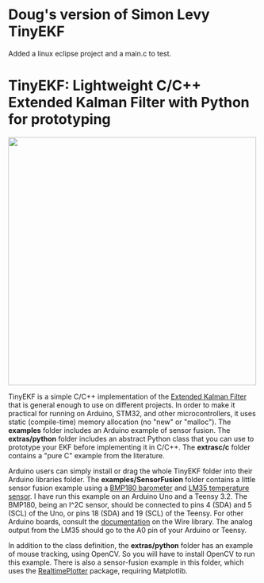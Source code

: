 
# Doug's version of Simon Levy TinyEKF

Added a linux eclipse project and a main.c to test.

# TinyEKF: Lightweight C/C++ Extended Kalman Filter with Python for prototyping

<img src="fusion.png" width=500>

TinyEKF is a simple C/C++ implementation of the [Extended Kalman Filter](http://home.wlu.edu/~levys/kalman_tutorial/) 
that is general enough to use on different projects.  In order to make it
practical for running on Arduino, STM32, and other microcontrollers, it uses
static (compile-time) memory allocation (no "new" or "malloc").  The
**examples** folder includes an Arduino example of sensor fusion.  The
**extras/python** folder includes an abstract Python class that you can use to
prototype your EKF before implementing it in C/C++. The **extrasc/c** folder
contains a "pure C" example from the literature.

Arduino users can simply install or drag the whole TinyEKF folder into their Arduino libraries folder. 
The **examples/SensorFusion** folder contains a little sensor fusion example using a 
[BMP180 barometer](https://www.sparkfun.com/products/11824) and 
[LM35 temperature sensor](http://www.robotshop.com/en/dfrobot-lm35-linear-temperature-sensor.html).
I have run this example on an Arduino Uno and a Teensy 3.2. The BMP180, being an I^2C sensor, should be connected
to pins 4 (SDA) and 5 (SCL) of the Uno, or pins 18 (SDA) and 19 (SCL) of the Teensy.  For other Arduino boards,
consult the [documentation](https://www.arduino.cc/en/Reference/Wire) on the Wire library. The analog output
from the LM35 should go to the A0 pin of your Arduino or Teensy.

In addition to the class definition, the **extras/python** folder has an example of mouse tracking, using OpenCV. 
So you will have to install OpenCV to run this example. There is also a sensor-fusion example in this folder,
which uses the [RealtimePlotter](https://github.com/simondlevy/RealtimePlotter) package, requiring
Matplotlib.
